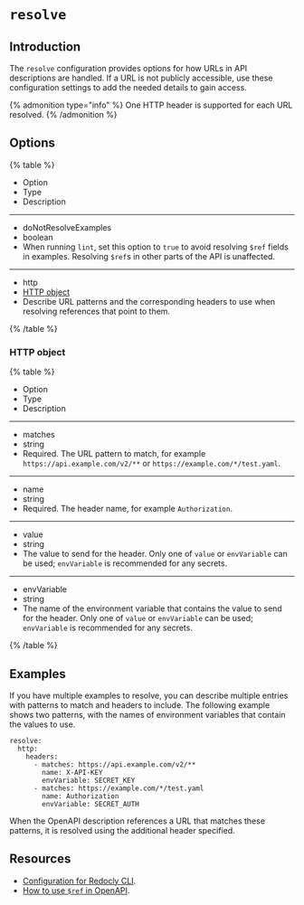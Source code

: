 # `resolve`

## Introduction

The `resolve` configuration provides options for how URLs in API descriptions are handled.
If a URL is not publicly accessible, use these configuration settings to add the needed details to gain access.

{% admonition type="info" %}
One HTTP header is supported for each URL resolved.
{% /admonition %}


## Options

{% table %}

- Option
- Type
- Description

---

- doNotResolveExamples
- boolean
- When running `lint`, set this option to `true` to avoid resolving `$ref` fields in examples. Resolving `$ref`s in other parts of the API is unaffected.

---

- http
- [HTTP object](#http-object)
- Describe URL patterns and the corresponding headers to use when resolving references that point to them.

{% /table %}

### HTTP object

{% table %}

- Option
- Type
- Description

---

- matches
- string
- Required. The URL pattern to match, for example `https://api.example.com/v2/**` or `https://example.com/*/test.yaml`.

---

- name
- string
- Required. The header name, for example `Authorization`.

---

- value
- string
- The value to send for the header. Only one of `value` or `envVariable` can be used; `envVariable` is recommended for any secrets.

---

- envVariable
- string
- The name of the environment variable that contains the value to send for the header. Only one of `value` or `envVariable` can be used; `envVariable` is recommended for any secrets. 

{% /table %}

## Examples

If you have multiple examples to resolve, you can describe multiple entries with patterns to match and headers to include.
The following example shows two patterns, with the names of environment variables that contain the values to use.

```text
resolve:
  http:
    headers:
      - matches: https://api.example.com/v2/**
        name: X-API-KEY
        envVariable: SECRET_KEY
      - matches: https://example.com/*/test.yaml
        name: Authorization
        envVariable: SECRET_AUTH
```

When the OpenAPI description references a URL that matches these patterns, it is resolved using the additional header specified.


## Resources

- [Configuration for Redocly CLI](../index.md).
- [How to use `$ref` in OpenAPI](https://redocly.com/docs/resources/ref-guide/).
